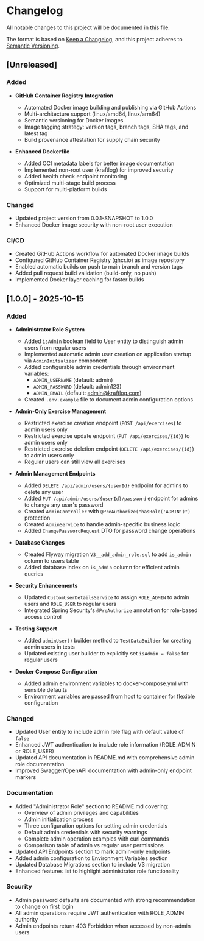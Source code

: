 # Changelog

All notable changes to this project will be documented in this file.

The format is based on [Keep a Changelog](https://keepachangelog.com/en/1.0.0/),
and this project adheres to [Semantic Versioning](https://semver.org/spec/v2.0.0.html).

## [Unreleased]

### Added
- **GitHub Container Registry Integration**
  - Automated Docker image building and publishing via GitHub Actions
  - Multi-architecture support (linux/amd64, linux/arm64)
  - Semantic versioning for Docker images
  - Image tagging strategy: version tags, branch tags, SHA tags, and latest tag
  - Build provenance attestation for supply chain security

- **Enhanced Dockerfile**
  - Added OCI metadata labels for better image documentation
  - Implemented non-root user (kraftlog) for improved security
  - Added health check endpoint monitoring
  - Optimized multi-stage build process
  - Support for multi-platform builds

### Changed
- Updated project version from 0.0.1-SNAPSHOT to 1.0.0
- Enhanced Docker image security with non-root user execution

### CI/CD
- Created GitHub Actions workflow for automated Docker image builds
- Configured GitHub Container Registry (ghcr.io) as image repository
- Enabled automatic builds on push to main branch and version tags
- Added pull request build validation (build-only, no push)
- Implemented Docker layer caching for faster builds

## [1.0.0] - 2025-10-15

### Added
- **Administrator Role System**
  - Added `isAdmin` boolean field to User entity to distinguish admin users from regular users
  - Implemented automatic admin user creation on application startup via `AdminInitializer` component
  - Added configurable admin credentials through environment variables:
    - `ADMIN_USERNAME` (default: admin)
    - `ADMIN_PASSWORD` (default: admin123)
    - `ADMIN_EMAIL` (default: admin@kraftlog.com)
  - Created `.env.example` file to document admin configuration options

- **Admin-Only Exercise Management**
  - Restricted exercise creation endpoint (`POST /api/exercises`) to admin users only
  - Restricted exercise update endpoint (`PUT /api/exercises/{id}`) to admin users only
  - Restricted exercise deletion endpoint (`DELETE /api/exercises/{id}`) to admin users only
  - Regular users can still view all exercises

- **Admin Management Endpoints**
  - Added `DELETE /api/admin/users/{userId}` endpoint for admins to delete any user
  - Added `PUT /api/admin/users/{userId}/password` endpoint for admins to change any user's password
  - Created `AdminController` with `@PreAuthorize("hasRole('ADMIN')")` protection
  - Created `AdminService` to handle admin-specific business logic
  - Added `ChangePasswordRequest` DTO for password change operations

- **Database Changes**
  - Created Flyway migration `V3__add_admin_role.sql` to add `is_admin` column to users table
  - Added database index on `is_admin` column for efficient admin queries

- **Security Enhancements**
  - Updated `CustomUserDetailsService` to assign `ROLE_ADMIN` to admin users and `ROLE_USER` to regular users
  - Integrated Spring Security's `@PreAuthorize` annotation for role-based access control

- **Testing Support**
  - Added `adminUser()` builder method to `TestDataBuilder` for creating admin users in tests
  - Updated existing user builder to explicitly set `isAdmin = false` for regular users

- **Docker Compose Configuration**
  - Added admin environment variables to docker-compose.yml with sensible defaults
  - Environment variables are passed from host to container for flexible configuration

### Changed
- Updated User entity to include admin role flag with default value of `false`
- Enhanced JWT authentication to include role information (ROLE_ADMIN or ROLE_USER)
- Updated API documentation in README.md with comprehensive admin role documentation
- Improved Swagger/OpenAPI documentation with admin-only endpoint markers

### Documentation
- Added "Administrator Role" section to README.md covering:
  - Overview of admin privileges and capabilities
  - Admin initialization process
  - Three configuration options for setting admin credentials
  - Default admin credentials with security warnings
  - Complete admin operation examples with curl commands
  - Comparison table of admin vs regular user permissions
- Updated API Endpoints section to mark admin-only endpoints
- Added admin configuration to Environment Variables section
- Updated Database Migrations section to include V3 migration
- Enhanced features list to highlight administrator role functionality

### Security
- Admin password defaults are documented with strong recommendation to change on first login
- All admin operations require JWT authentication with ROLE_ADMIN authority
- Admin endpoints return 403 Forbidden when accessed by non-admin users
